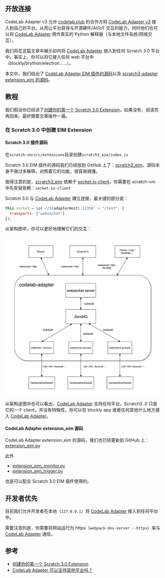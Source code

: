 ## 开放连接

CodeLab Adapter v3 允许 [codelab.club](https://www.codelab.club/) 的合作方将 [CodeLab Adapter v3](https://codelab-adapter-docs.codelab.club/) 接入到自己的平台。从而让平台获得与开源硬件/AI/IoT 交互的能力，同时他们也可以将 [CodeLab Adapter](https://codelab-adapter-docs.codelab.club/) 用作真实的 Python 解释器（与本地文件系统/网络交互）。

我们将在这篇文章中展示如何将 [CodeLab Adapter](https://codelab.codelab.club/) 接入到任何 Scratch 3.0 平台中。事实上，你可以将它接入任何  web 平台中（blockly/brython/electron……）。

本文中，我们给出了 [CodeLab Adapter EIM 插件的源码](https://github.com/CodeLabClub/codelab_adapter_extensions/blob/master/extensions_v3/extension_eim.py)以及 [scratch3-adapter extension_eim 的源码](https://github.com/CodeLabClub/scratch3_eim)。

## 教程

我们假设你已经读了[创建你的第一个 Scratch 3.0 Extension](https://blog.just4fun.site/create-first-Scratch3-Extension.html)，如果没有，阅读完再回来。最好跟着文章操作一遍。

### 在 Scratch 3.0 中创建 EIM Extension

#### Scratch 3.0 插件源码

在`scratch-vm/src/extensions`目录创建`scratch3_eim/index.js`

Scratch 3.0 EIM 插件的源码我们已经放到 GitHub 上了：[scratch3_eim](https://github.com/CodeLabClub/scratch3_eim)，源码本身不做过多解释，对照着它的功能，很容易搞懂。

值得注意的是，[scratch3_eim](https://github.com/CodeLabClub/scratch3_eim) 依赖于 [socket.io-client](https://github.com/socketio/socket.io-client)，你需要在 scratch-vm 中先安装依赖：`socket.io-client`

Scratch 3.0 与 [CodeLab Adapter](https://codelab-adapter-docs.codelab.club) 建立连接，最关键的部分是：

```js
this.socket = io(`//${adapterHost}:12358` + "/test", {
  transports: ["websocket"]
});
```

从架构图中，你可以更好地理解它们的交互：

![](/img/codelab-adapter_35cfa251.png)

从架构途图中也可以看出，[CodeLab Adapter](https://codelab-adapter-docs.codelab.club) 支持任何平台。Scratch3 .0 只是它的一个 client，并没有特殊性，你可以在 blockly app 或者任何其他什么地方接入 [CodeLab Adapter](https://codelab-adapter-docs.codelab.club)。

#### CodeLab Adapter extension_eim 源码

CodeLab Adapter extension_eim 的源码，我们也已经更新到 GitHub 上：[extension_eim.py](https://github.com/CodeLabClub/codelab_adapter_extensions/blob/master/extensions_v3/extension_eim.py)

此外

- [extension_eim_monitor.py](https://github.com/CodeLabClub/codelab_adapter_extensions/blob/master/extensions_v3/extension_eim_monitor.py)
- [extension_eim_trigger.py](https://github.com/CodeLabClub/codelab_adapter_extensions/blob/master/extensions_v3/extension_eim_trigger.py)

也是可以配合 Scratch 3.0 EIM 插件使用的。

## 开发者优先

目前我们允许开发者在本地（`127.0.0.1`）将 [CodeLab Adapter](https://codelab-adapter-docs.codelab.club) 接入到任何平台中。

需要注意的是，你需要将网站运行为 https（`webpack-dev-server --https`）来与 [CodeLab Adapter](https://codelab-adapter-docs.codelab.club) 通信。

<!--
[CodeLab Adapter](https://codelab-adapter-docs.codelab.club) 目前接受以下 http origin 与它通信：

- 127.0.0.1
- localhost
- 0.0.0.0
- scratch.mit.edu
- scratch3.codelab.club


第三方平台接入的条款我们正在制定中。目前大家可以现在本地测试。
-->


## 参考

- [创建你的第一个 Scratch 3.0 Extension](https://blog.just4fun.site/create-first-Scratch3-Extension.html)
- [CodeLab Adapter 可以支持其他平台吗？](https://adapter.codelab.club/user_guide/FAQ/#codelab-adapter)
